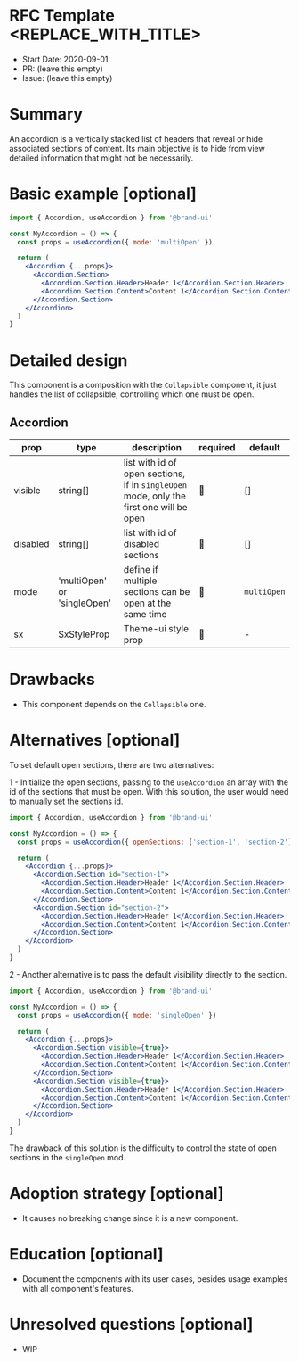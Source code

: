 # RFC Template <REPLACE_WITH_TITLE>

- Start Date: 2020-09-01
- PR: (leave this empty)
- Issue: (leave this empty)

# Summary

An accordion is a vertically stacked list of headers that reveal or hide
associated sections of content. Its main objective is to hide from view detailed
information that might not be necessarily.

# Basic example [optional]

```jsx
import { Accordion, useAccordion } from '@brand-ui'

const MyAccordion = () => {
  const props = useAccordion({ mode: 'multiOpen' })

  return (
    <Accordion {...props}>
      <Accordion.Section>
        <Accordion.Section.Header>Header 1</Accordion.Section.Header>
        <Accordion.Section.Content>Content 1</Accordion.Section.Content>
      </Accordion.Section>
    </Accordion>
  )
}
```

# Detailed design

This component is a composition with the `Collapsible` component, it just handles
the list of collapsible, controlling which one must be open.

## Accordion

| prop    | type                        | description                                                                             | required | default     |
| ------- | --------------------------- | --------------------------------------------------------------------------------------- | -------- | ----------- |
| visible | string[]                    | list with id of open sections, if in `singleOpen` mode, only the first one will be open | 🚫       | []          |
| disabled | string[]                    | list with id of disabled sections                                                       | 🚫       | []          |
| mode    | 'multiOpen' or 'singleOpen' | define if multiple sections can be open at the same time                                | 🚫       | `multiOpen` |
| sx      | SxStyleProp                 | Theme-ui style prop                                                                     | 🚫       | -           |

# Drawbacks

- This component depends on the `Collapsible` one.

# Alternatives [optional]

To set default open sections, there are two alternatives:

1 - Initialize the open sections, passing to the `useAccordion` an array with
the id of the sections that must be open. With this solution, the user would
need to manually set the sections id.

```jsx
import { Accordion, useAccordion } from '@brand-ui'

const MyAccordion = () => {
  const props = useAccordion({ openSections: ['section-1', 'section-2'] })

  return (
    <Accordion {...props}>
      <Accordion.Section id="section-1">
        <Accordion.Section.Header>Header 1</Accordion.Section.Header>
        <Accordion.Section.Content>Content 1</Accordion.Section.Content>
      </Accordion.Section>
      <Accordion.Section id="section-2">
        <Accordion.Section.Header>Header 1</Accordion.Section.Header>
        <Accordion.Section.Content>Content 1</Accordion.Section.Content>
      </Accordion.Section>
    </Accordion>
  )
}
```

2 - Another alternative is to pass the default visibility directly to the
section.

```jsx
import { Accordion, useAccordion } from '@brand-ui'

const MyAccordion = () => {
  const props = useAccordion({ mode: 'singleOpen' })

  return (
    <Accordion {...props}>
      <Accordion.Section visible={true}>
        <Accordion.Section.Header>Header 1</Accordion.Section.Header>
        <Accordion.Section.Content>Content 1</Accordion.Section.Content>
      </Accordion.Section>
      <Accordion.Section visible={true}>
        <Accordion.Section.Header>Header 1</Accordion.Section.Header>
        <Accordion.Section.Content>Content 1</Accordion.Section.Content>
      </Accordion.Section>
    </Accordion>
  )
}
```

The drawback of this solution is the difficulty to control the state of open
sections in the `singleOpen` mod.

# Adoption strategy [optional]

- It causes no breaking change since it is a new component.

# Education [optional]

- Document the components with its user cases, besides usage examples with all
component's features.

# Unresolved questions [optional]

- WIP

